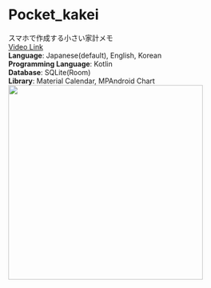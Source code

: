 # Pocket_kakei
スマホで作成する小さい家計メモ
<br>
<a href="https://blog.naver.com/exoci/222629815850">Video Link</a>
<br>
**Language**: Japanese(default), English, Korean
<br>
**Programming Language**: Kotlin
<br>
**Database**: SQLite(Room)
<br>
**Library**: Material Calendar, MPAndroid Chart
<img width="389" src="https://user-images.githubusercontent.com/81838716/150713928-4e940f28-c656-4b7b-b547-fcbfd1feab97.png">
